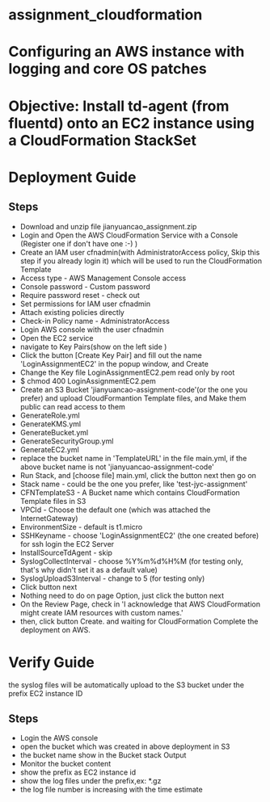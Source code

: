 # assignment_cloudformation
# Configuring an AWS instance with logging and core OS patches
# Objective: Install td‐agent (from fluentd) onto an EC2 instance using a CloudFormation StackSet

# Deployment Guide
## Steps
- Download and unzip file jianyuancao_assignment.zip
- Login and Open the AWS CloudFormation Service with a Console (Register one if don't have one :-) )
- Create an IAM user cfnadmin(with AdministratorAccess policy, Skip this step if you already login it) which will be used to run the CloudFormation Template
- Access type - AWS Management Console access
- Console password - Custom password
- Require password reset - check out
- Set permissions for IAM user cfnadmin
- Attach existing policies directly
- Check-in Policy name - AdministratorAccess
- Login AWS console with the user cfnadmin
- Open the EC2 service
- navigate to Key Pairs(show on the left side )
- Click the button [Create Key Pair] and fill out the name 'LoginAssignmentEC2' in the popup window, and Create
- Change the Key file LoginAssignmentEC2.pem read only by root
- $ chmod 400 LoginAssignmentEC2.pem
- Create an S3 Bucket 'jianyuancao-assignment-code'(or the one you prefer) and upload CloudFormantion Template files, and Make them public can read access to them
- GenerateRole.yml
- GenerateKMS.yml
- GenerateBucket.yml
- GenerateSecurityGroup.yml
- GenerateEC2.yml
- replace the bucket name in 'TemplateURL' in the file main.yml, if the above bucket name is not 'jianyuancao-assignment-code'
- Run Stack, and [choose file] main.yml, click the button next then go on 
- Stack name - could be the one you prefer, like 'test-jyc-assignment'
- CFNTemplateS3 - A Bucket name which contains CloudFormation Template files in S3
- VPCId - Choose the default one (which was attached the InternetGateway)
- EnvironmentSize - default is t1.micro
- SSHKeyname - choose 'LoginAssignmentEC2' (the one created before) for ssh login the EC2 Server
- InstallSourceTdAgent - skip
- SyslogCollectInterval - choose %Y%m%d%H%M (for testing only, that's why didn't set it as a default value)
- SyslogUploadS3Interval - change to 5 (for testing only)
- Click button next 
- Nothing need to do on page Option, just click the button next
- On the Review Page, check in 'I acknowledge that AWS CloudFormation might create IAM resources with custom names.'
- then, click button Create. and waiting for CloudFormation Complete the deployment on AWS.

# Verify Guide
the syslog files will be automatically upload to the S3 bucket under the prefix EC2 instance ID
## Steps
- Login the AWS console
- open the bucket which was created in above deployment in S3
- the bucket name show in the Bucket stack Output
- Monitor the bucket content
- show the prefix as EC2 instance id
- show the log files under the prefix,ex: *.gz
- the log file number is increasing with the time estimate

 
